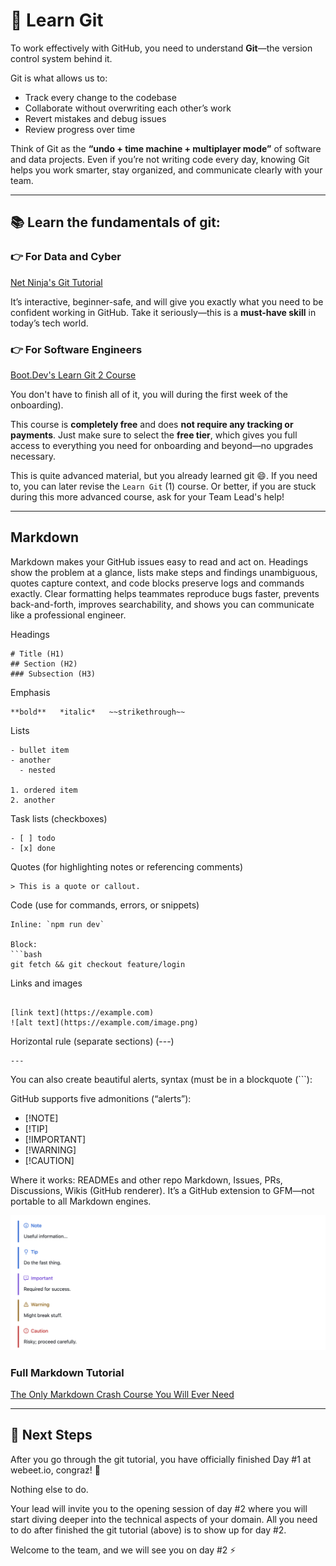 # 🔀 Learn Git

To work effectively with GitHub, you need to understand **Git**—the version control system behind it.

Git is what allows us to:

- Track every change to the codebase
- Collaborate without overwriting each other’s work
- Revert mistakes and debug issues
- Review progress over time

Think of Git as the **“undo + time machine + multiplayer mode”** of software and data projects. Even if you’re not writing code every day, knowing Git helps you work smarter, stay organized, and communicate clearly with your team.

---

## 📚 Learn the fundamentals of git:

### 👉 For Data and Cyber

[Net Ninja's Git Tutorial](https://www.youtube.com/playlist?list=PL4cUxeGkcC9goXbgTDQ0n_4TBzOO0ocPR)

It’s interactive, beginner-safe, and will give you exactly what you need to be confident working in GitHub. Take it seriously—this is a **must-have skill** in today’s tech world.

### 👉 For Software Engineers

[Boot.Dev's Learn Git 2 Course](https://www.boot.dev/courses/learn-git-2)

You don't have to finish all of it, you will during the first week of the onboarding).

This course is **completely free** and does **not require any tracking or payments**. Just make sure to select the **free tier**, which gives you full access to everything you need for onboarding and beyond—no upgrades necessary.

This is quite advanced material, but you already learned git 😄. If you need to, you can later revise the `Learn Git` (1) course. Or better, if you are stuck during this more advanced course, ask for your Team Lead's help!

---

## Markdown

Markdown makes your GitHub issues easy to read and act on. Headings show the problem at a glance, lists make steps and findings unambiguous, quotes capture context, and code blocks preserve logs and commands exactly. Clear formatting helps teammates reproduce bugs faster, prevents back-and-forth, improves searchability, and shows you can communicate like a professional engineer.

Headings

```
# Title (H1)
## Section (H2)
### Subsection (H3)
```

Emphasis

```
**bold**   *italic*   ~~strikethrough~~
```

Lists

```
- bullet item
- another
  - nested

1. ordered item
2. another
```

Task lists (checkboxes)

```
- [ ] todo
- [x] done
```

Quotes (for highlighting notes or referencing comments)

```
> This is a quote or callout.
```

Code (use for commands, errors, or snippets)

````
Inline: `npm run dev`

Block:
```bash
git fetch && git checkout feature/login
````

Links and images

```

[link text](https://example.com)
![alt text](https://example.com/image.png)

```

Horizontal rule (separate sections) (---)

```
---

```

You can also create beautiful alerts, syntax (must be in a blockquote (```):

GitHub supports five admonitions (“alerts”):

- [!NOTE]
- [!TIP]
- [!IMPORTANT]
- [!WARNING]
- [!CAUTION]

Where it works: READMEs and other repo Markdown, Issues, PRs, Discussions, Wikis (GitHub renderer). It’s a GitHub extension to GFM—not portable to all Markdown engines.

![alerts](../src/assets/alerts.png)

### Full Markdown Tutorial

<a href="https://www.youtube.com/watch?v=_PPWWRV6gbA&t" target="_blank" rel="noopener noreferrer">The Only Markdown Crash Course You Will Ever Need</a>

---

## 🔭 Next Steps

After you go through the git tutorial, you have officially finished Day #1 at webeet.io, congraz! 🎉

Nothing else to do.

Your lead will invite you to the opening session of day #2 where you will start diving deeper into the technical aspects of your domain. All you need to do after finished the git tutorial (above) is to show up for day #2.

Welcome to the team, and we will see you on day #2 ⚡️
